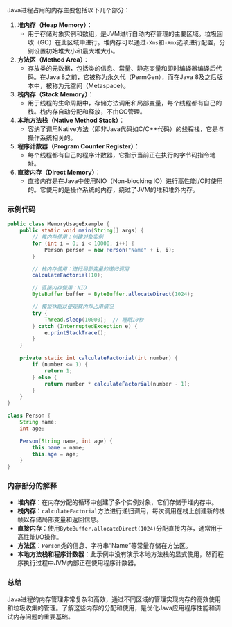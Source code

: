 Java进程占用的内存主要包括以下几个部分：

1. **堆内存（Heap Memory）**：
    - 用于存储对象实例和数组，是JVM进行自动内存管理的主要区域。垃圾回收（GC）在此区域中进行。堆内存可以通过`-Xms`和`-Xmx`选项进行配置，分别设置初始堆大小和最大堆大小。
2. **方法区（Method Area）**：
    - 存放类的元数据，包括类的信息、常量、静态变量和即时编译器编译后代码。在Java 8之前，它被称为永久代（PermGen），而在Java 8及之后版本中，被称为元空间（Metaspace）。
3. **栈内存（Stack Memory）**：
    - 用于线程的生命周期中，存储方法调用和局部变量，每个线程都有自己的栈。栈内存自动分配和释放，不由GC管理。
4. **本地方法栈（Native Method Stack）**：
    - 容纳了调用Native方法（即非Java代码如C/C++代码）的线程栈，它是与操作系统相关的。
5. **程序计数器（Program Counter Register）**：
    - 每个线程都有自己的程序计数器，它指示当前正在执行的字节码指令地址。
6. **直接内存（Direct Memory）**：
    - 直接内存是在Java中使用NIO（Non-blocking IO）进行高性能I/O时使用的。它使用的是操作系统的内存，绕过了JVM的堆和堆外内存。

### 示例代码
```java
public class MemoryUsageExample {  
    public static void main(String[] args) {  
        // 堆内存使用：创建对象实例  
        for (int i = 0; i < 10000; i++) {  
            Person person = new Person("Name" + i, i);  
        }  

        // 栈内存使用：进行局部变量的递归调用  
        calculateFactorial(10);  

        // 直接内存使用：NIO  
        ByteBuffer buffer = ByteBuffer.allocateDirect(1024);  

        // 模拟休眠以便观察内存占用情况  
        try {  
            Thread.sleep(10000);  // 睡眠10秒  
        } catch (InterruptedException e) {  
            e.printStackTrace();  
        }  
    }  

    private static int calculateFactorial(int number) {  
        if (number <= 1) {  
            return 1;  
        } else {  
            return number * calculateFactorial(number - 1);  
        }  
    }  
}  

class Person {  
    String name;  
    int age;  

    Person(String name, int age) {  
        this.name = name;  
        this.age = age;  
    }  
}
```

### 内存部分的解释
+ **堆内存**：在内存分配的循环中创建了多个实例对象，它们存储于堆内存中。
+ **栈内存**：`calculateFactorial`方法进行递归调用，每次调用在栈上创建新的栈帧以存储局部变量和返回信息。
+ **直接内存**：使用`ByteBuffer.allocateDirect(1024)`分配直接内存，通常用于高性能I/O操作。
+ **方法区**：`Person`类的信息、字符串“Name”等常量存储在方法区。
+ **本地方法栈和程序计数器**：此示例中没有演示本地方法栈的显式使用，然而程序执行过程中JVM内部正在使用程序计数器。

### 总结
Java进程的内存管理非常复杂和高效，通过不同区域的管理实现内存的高效使用和垃圾收集的管理。了解这些内存的分配和使用，是优化Java应用程序性能和调试内存问题的重要基础。

